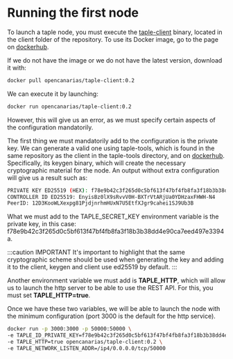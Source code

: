 # Running the first node

To launch a taple node, you must execute the [taple-client](https://github.com/opencanarias/taple-client) binary, located in the client folder of the repository. To use its Docker image, go to the page on [dockerhub](https://hub.docker.com/r/opencanarias/taple-client).

If we do not have the image or we do not have the latest version, download it with:

```bash
docker pull opencanarias/taple-client:0.2
```

We can execute it by launching:

```bash
docker run opencanarias/taple-client:0.2
```

However, this will give us an error, as we must specify certain aspects of the configuration mandatorily.

The first thing we must mandatorily add to the configuration is the private key. We can generate a valid one using taple-tools, which is found in the same repository as the client in the taple-tools directory, and on [dockerhub](https://hub.docker.com/r/opencanarias/taple-tools). Specifically, its keygen binary, which will create the necessary cryptographic material for the node. An output without extra configuration will give us a result such as:

```bash
PRIVATE KEY ED25519 (HEX): f78e9b42c3f265d0c5bf613f47bf4fb8fa3f18b3b38dd4e90ca7eed497e3394a
CONTROLLER ID ED25519: EnyisBz0lX9sRvvV0H-BXTrVtARjUa0YDHzaxFHWH-N4
PeerID: 12D3KooWLXexpg81PjdjnrhmHUxN7U5EtfXJgr9cahei1SJ9Ub3B
```

What we must add to the TAPLE_SECRET_KEY environment variable is the private key, in this case: f78e9b42c3f265d0c5bf613f47bf4fb8fa3f18b3b38dd4e90ca7eed497e3394a.

:::caution IMPORTANT
It's important to highlight that the same cryptographic scheme should be used when generating the key and adding it to the client, keygen and client use ed25519 by default.
:::

Another environment variable we must add is **TAPLE_HTTP**, which will allow us to launch the http server to be able to use the REST API. For this, you must set **TAPLE_HTTP=true**.

Once we have these two variables, we will be able to launch the node with the minimum configuration (port 3000 is the default for the http service).

```bash
docker run -p 3000:3000 -p 50000:50000 \ 
-e TAPLE_ID_PRIVATE_KEY=f78e9b42c3f265d0c5bf613f47bf4fb8fa3f18b3b38dd4e90ca7eed497e3394a \ 
-e TAPLE_HTTP=true opencanarias/taple-client:0.2 \ 
-e TAPLE_NETWORK_LISTEN_ADDR=/ip4/0.0.0.0/tcp/50000
```
